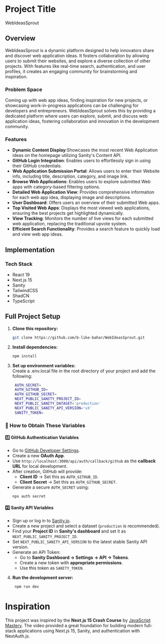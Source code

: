 # Project Title
WebIdeasSprout

## Overview

WebIdeasSprout is a dynamic platform designed to help innovators share and discover web application ideas. It fosters collaboration by allowing users to submit their websites, and explore a diverse collection of other projects. With features like real-time search, authentication, and user profiles, it creates an engaging community for brainstorming and inspiration.

### Problem Space

Coming up with web app ideas, finding inspiration for new projects, or showcasing work-in-progress applications can be challenging for developers and entrepreneurs. WebIdeasSprout solves this by providing a dedicated platform where users can explore, submit, and discuss web application ideas, fostering collaboration and innovation in the development community.

### Features

- **Dynamic Content Display**:Showcases the most recent Web Application ideas on the homepage utilizing Sanity's Content API.
- **GitHub Login Integration**: Enables users to effortlessly sign in using their GitHub credentials.
- **Web Application Submission Portal**: Allows users to enter their Website info, including title, description, category, and image link.
- **Browse Web Applications**: Enables users to explore submitted Web apps with category-based filtering options.
- **Detailed Web Application View**: Provides comprehensive information for each web app idea, displaying image and descriptions.
- **User Dashboard**: Offers users an overview of their submitted Web apps.
- **Top Visited Web Apps**: Displays the most viewed web applications, ensuring the best projects get highlighted dynamically.
- **View Tracking**: Monitors the number of live views for each submitted web application, replacing the traditional upvote system.
- **Efficient Search Functionality**: Provides a search feature to quickly load and view web app ideas.

## Implementation

### Tech Stack
- React 19
- Next.js 15
- Sanity
- TailwindCSS
- ShadCN
- TypeScript

## Full Project Setup 

1. **Clone this repository:**
   ```bash
   git clone https://github.com/b-like-bahar/WebIdeasSprout.git
2. **Install dependencies:**
   ```bash
   npm install

3. **Set up environment variables:**  
Create a .env.local file in the root directory of your project and add the following:
   ```bash
    AUTH_SECRET= 
    AUTH_GITHUB_ID=
    AUTH_GITHUB_SECRET=
    NEXT_PUBLIC_SANITY_PROJECT_ID=
    NEXT_PUBLIC_SANITY_DATASET='production'
    NEXT_PUBLIC_SANITY_API_VERSION='vX'
    SANITY_TOKEN=

### 📌 How to Obtain These Variables

#### **1️⃣ GitHub Authentication Variables**
- Go to [GitHub Developer Settings](https://github.com/settings/developers).
- Create a new **OAuth App**.
- Use `http://localhost:3000/api/auth/callback/github` as the **callback URL** for local development.
- After creation, GitHub will provide:
  - **Client ID** → Set this as `AUTH_GITHUB_ID`.
  - **Client Secret** → Set this as `AUTH_GITHUB_SECRET`.
- Generate a secure `AUTH_SECRET` using:
  ```bash
  npx auth secret
  ```

#### **2️⃣ Sanity API Variables**
- Sign up or log in to [Sanity.io](https://www.sanity.io/).
- Create a new project and select a dataset (`production` is recommended).
- Find your **Project ID** in **Sanity's dashboard** and set it as `NEXT_PUBLIC_SANITY_PROJECT_ID`.
- Set `NEXT_PUBLIC_SANITY_API_VERSION` to the latest stable Sanity API version.
- Generate an API Token:
  - Go to **Sanity Dashboard → Settings → API → Tokens**.
  - Create a new token with **appropriate permissions**.
  - Use this token as `SANITY_TOKEN`.

4. **Run the development server:**
   ```bash
    npm run dev

# Inspiration
This project was inspired by the **Next.js 15 Crash Course** by [JavaScript Mastery](https://www.youtube.com/watch?v=Zq5fmkH0T78&t=2s&ab_channel=JavaScriptMastery). The video provided a great foundation for building modern full-stack applications using Next.js 15, Sanity, and authentication with NextAuth.js.





















   
